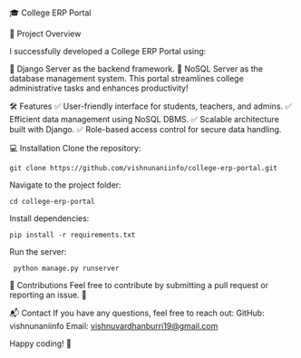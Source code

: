 🎓 College ERP Portal

🚀 Project Overview

  I successfully developed a College ERP Portal using:


  🐍 Django Server as the backend framework.
    💾 NoSQL Server as the database management system.
     This portal streamlines college administrative tasks and enhances productivity!

🛠️ Features
✅ User-friendly interface for students, teachers, and admins.
✅ Efficient data management using NoSQL DBMS.
✅ Scalable architecture built with Django.
✅ Role-based access control for secure data handling.

💻 Installation
Clone the repository:
                                          
    git clone https://github.com/vishnunaniinfo/college-erp-portal.git  
Navigate to the project folder:

    cd college-erp-portal  
Install dependencies:

    pip install -r requirements.txt  
Run the server:

     python manage.py runserver  
🌟 Contributions
Feel free to contribute by submitting a pull request or reporting an issue. 🙌

📬 Contact
If you have any questions, feel free to reach out:
GitHub: vishnunaniinfo
Email: vishnuvardhanburri19@gmail.com

Happy coding! 🎉
